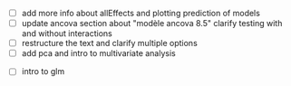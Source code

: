 * [ ] add more info about allEffects and plotting prediction of models
* [ ] update ancova section about "modèle ancova 8.5" clarify testing with and without interactions
* [ ] restructure the text and clarify multiple options
* [ ] add pca and intro to multivariate analysis
- [ ] intro to glm